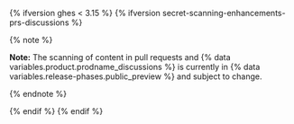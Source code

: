{% ifversion ghes < 3.15 %}
{% ifversion secret-scanning-enhancements-prs-discussions %}

{% note %}

**Note:** The scanning of content in pull requests and {% data variables.product.prodname_discussions %} is currently in {% data variables.release-phases.public_preview %} and subject to change.

{% endnote %}

{% endif %}
{% endif %}
